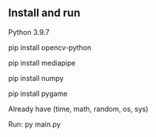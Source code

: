 
## Install and run

Python 3.9.7

pip install opencv-python

pip install mediapipe

pip install numpy

pip install pygame

Already have (time, math, random, os, sys)

Run: py main.py




